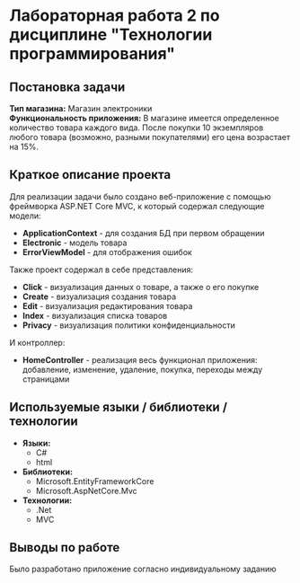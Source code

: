 # Лабораторная работа 2 по дисциплине "Технологии программирования"
## Постановка задачи
**Тип магазина:** Магазин электроники  
**Функциональность приложения:** В магазине имеется определенное количество товара каждого
вида. После покупки 10 экземпляров любого товара (возможно,
разными покупателями) его цена возрастает на 15%.
## Краткое описание проекта
Для реализации задачи было создано веб-приложение с помощью фреймворка ASP.NET Core MVC, к который содержал следующие модели:  
 - **ApplicationContext** - для создания БД при первом обращении
 - **Electronic** - модель товара
 - **ErrorViewModel** - для отображения ошибок  
 
Также проект содержал в себе представления:
 - **Click** - визуализация данных о товаре, а также о его покупке
 - **Create** - визуализация создания товара
 - **Edit** - визуализация редактирования товара
 - **Index** - визуализация списка товаров
 - **Privacy** - визуализация политики конфиденциальности
 
И контроллер:
 - **HomeController** - реализация весь функционал приложения: добавление, изменение, удаление, покупка, переходы между страницами
## Используемые языки / библиотеки / технологии
- **Языки:** 
    - C# 
    - html
- **Библиотеки:**
    - Microsoft.EntityFrameworkCore
    - Microsoft.AspNetCore.Mvc  
- **Технологии:**
    - .Net
    - MVC
## Выводы по работе
Было разработано приложение согласно индивидуальному заданию
